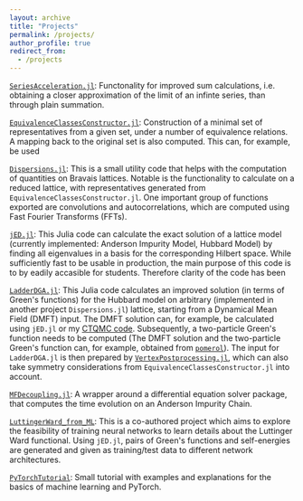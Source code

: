 ```yaml
---
layout: archive
title: "Projects"
permalink: /projects/
author_profile: true
redirect_from: 
  - /projects
---
```


[`SeriesAcceleration.jl`](https://github.com/Atomtomat/SeriesAcceleration.jl): Functonality for improved sum calculations, i.e. obtaining a closer approximation of the limit of an infinte series, than through plain summation.


[`EquivalenceClassesConstructor.jl`](https://github.com/Atomtomate/EquivalenceClassesConstructor.jl): Construction of a minimal set of representatives from a given set, under a number of equivalence relations. A mapping back to the original set is also computed. This can, for example, be used 


[`Dispersions.jl`](https://github.com/Atomtomate/Dispersions.jl): This is a small utility code that helps with the computation of quantities on Bravais lattices. Notable is the functionality to calculate on a reduced lattice, with representatives generated from `EquivalenceClassesConstructor.jl`. One important group of functions exported are convolutions and autocorrelations, which are computed using Fast Fourier Transforms (FFTs).


[`jED.jl`](https://github.com/Atomtomate/jED.jl): This Julia code can calculate the exact solution of a lattice model (currently implemented: Anderson Impurity Model, Hubbard Model) by finding all eigenvalues in a basis for the corresponding Hilbert space. While sufficiently fast to be usable in production, the main purpose of this code is to by eadily accasible for students. Therefore clarity of the code has been 


[`LadderDGA.jl`](https://github.com/Atomtomate/LadderDGA): This Julia code calculates an improved solution (in terms of Green's functions) for the Hubbard model on arbitrary (implemented in another project `Dispersions.jl`) lattice, starting from a Dynamical Mean Field (DMFT) input.
The DMFT solution can, for example, be calculated using `jED.jl` or my [CTQMC code](https://github.com/Atomtomate/DMFT). Subsequently, a two-particle Green's function needs to be computed (The DMFT solution and the two-particle Green's function can, for example, obtained from [`pomerol`](https://github.com/pomerol-ed/pomerol)).
The input for `LadderDGA.jl` is then prepared by [`VertexPostprocessing.jl`](https://github.com/Atomtomate/VertexPostprocessing.jl), which can also take symmetry considerations from `EquivalenceClassesConstructor.jl` into account.


[`MFDecoupling.jl`](https://github.com/Atomtomate/MFDecoupling.jl): A wrapper around a differential equation solver package, that computes the time evolution on an Anderson Impurity Chain.


[`LuttingerWard_from_ML`](https://github.com/Atomtomate/LuttingerWard_from_ML): This is a co-authored project which aims to explore the feasibility of training neural networks to learn details about the Luttinger Ward functional. Using `jED.jl`, pairs of Green's functions and self-energies are generated and given as training/test data to different network architectures. 


[`PyTorchTutorial`](https://github.com/Atomtomate/PyTorchTutorial): Small tutorial with examples and explanations for the basics of machine learning and PyTorch.
